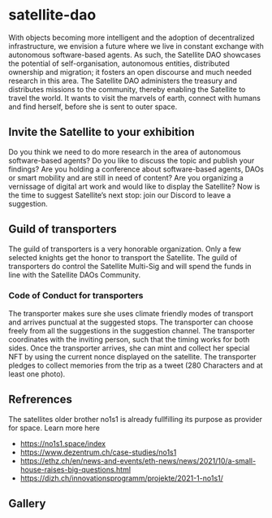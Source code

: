 # satellite-dao
With objects becoming more intelligent and the adoption of decentralized infrastructure, we envision a future where we live in constant exchange with autonomous software-based agents. 
As such, the Satellite DAO showcases the potential of self-organisation, autonomous entities, distributed ownership and migration; it fosters an open discourse and much needed research in this area. 
The Satellite DAO administers the treasury and distributes missions to the community, thereby enabling the Satellite to travel the world. It wants to visit the marvels of earth, connect with humans and find herself, before she is sent to outer space. 

## Invite the Satellite to your exhibition
Do you think we need to do more research in the area of autonomous software-based agents? Do you like to discuss the topic and publish your findings?
Are you holding a conference about software-based agents, DAOs or smart mobility and are still in need of content?
Are you organizing a vernissage of digital art work and would like to display the Satellite? 
Now is the time to suggest Satellite’s next stop: join our Discord to leave a suggestion. 

## Guild of transporters
The guild of transporters is a very honorable organization. Only a few selected knights get the honor to transport the Satellite. The guild of transporters do control the Satellite Multi-Sig and will spend the funds in line with the Satellite DAOs Community.

### Code of Conduct for transporters
The transporter makes sure she uses climate friendly modes of transport and arrives punctual at the suggested stops. 
The transporter can choose freely from all the suggestions in the suggestion channel. 
The transporter coordinates with the inviting person, such that the timing works for both sides.
Once the transporter arrives, she can mint and collect her special NFT by using the current nonce displayed on the satellite.
The transporter pledges to collect memories from the trip as a tweet (280 Characters and at least one photo).

## Refrerences
The satellites older brother no1s1 is already fullfilling its purpose as provider for space.
Learn more here
- https://no1s1.space/index
- https://www.dezentrum.ch/case-studies/no1s1
- https://ethz.ch/en/news-and-events/eth-news/news/2021/10/a-small-house-raises-big-questions.html
- https://dizh.ch/innovationsprogramm/projekte/2021-1-no1s1/

## Gallery
